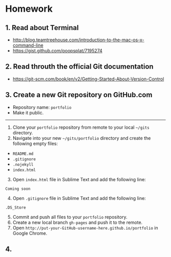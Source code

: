 # Homework

## 1. Read about Terminal

+ http://blog.teamtreehouse.com/introduction-to-the-mac-os-x-command-line
+ https://gist.github.com/poopsplat/7195274

## 2. Read throuth the official Git documentation

+ https://git-scm.com/book/en/v2/Getting-Started-About-Version-Control

## 3. Create a new Git repository on GitHub.com

+ Repository name: `portfolio`
+ Make it public.

---

1. Clone your `portfolio` repository from remote to your local `~/gits` directory.
2. Navigate into your new `~/gits/portfolio` directory and create the following empty files:
  + `README.md`
  + `.gitignore`
  + `.nojekyll`
  + `index.html`

3. Open `index.html` file in Sublime Text and add the following line:

  `Coming soon`

4. Open `.gitignore` file in Sublime Text and add the following line:

  `.DS_Store`

5. Commit and push all files to your `portfolio` repository.
6. Create a new local branch `gh-pages` and push it to the remote.
7. Open `http://put-your-GitHub-username-here.github.io/portfolio` in Google Chrome.

## 4.


